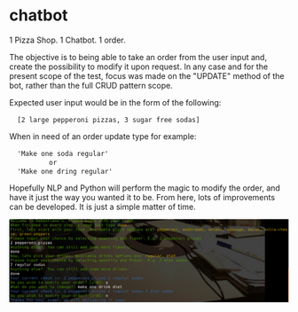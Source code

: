 # chatbot
1 Pizza Shop. 1 Chatbot. 1 order. 


The objective is to being able to take an order from the user input and, create the possibility to modify it upon request.
In any case and for the present scope of the test, focus was made on the "UPDATE" method of the bot, rather than the full CRUD pattern scope.  

Expected user input would be in the form of the following:

      [2 large pepperoni pizzas, 3 sugar free sodas]

When in need of an order update type for example:

      'Make one soda regular'
              or
      'Make one dring regular'

Hopefully NLP and Python will perform the magic to modify the order, and have it just the way you wanted it to be. 
From here, lots of improvements can be developed. It is just a simple matter of time. 


![Example chat](https://github.com/elsauto/chatbot/blob/master/ExampleChat.png)

